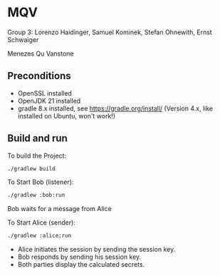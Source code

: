 # MQV
Group 3: Lorenzo Haidinger, Samuel Kominek, Stefan Ohnewith, Ernst Schwaiger

Menezes Qu Vanstone

## Preconditions

- OpenSSL installed
- OpenJDK 21 installed
- gradle 8.x installed, see https://gradle.org/install/ (Version 4.x, like installed on Ubuntu, won't work!)

## Build and run

To build the Project:
```bash
./gradlew build
```

To Start Bob (listener):
```bash
./gradlew :bob:run
```
Bob waits for a message from Alice


To Start Alice (sender):
```bash
./gradlew :alice:run
```
- Alice initiates the session by sending the session key.
- Bob responds by sending his session key.
- Both parties display the calculated secrets.

